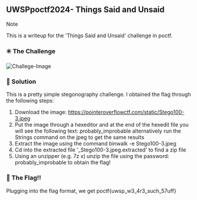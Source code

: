 ## UWSPpoctf2024- Things Said and Unsaid

> [!NOTE]
> This is a writeup for the 'Things Said and Unsaid' challenge in poctf.

### :eight_spoked_asterisk: The Challenge

![Challege-Image](/Users/hunterkang/poctf24_writeups/pictures/image.png)

### :mag_right: Solution
This is a pretty simple stegonography challenge. I obtained the flag through the following steps:
1. Download the image: https://pointeroverflowctf.com/static/Stego100-3.jpeg
2. Put the image through a hexeditor and at the end of the hexedit file you will see the following text: probably_improbable alternatively run the Strings command on the jpeg to get the same results
3. Extract the image using the command binwalk -e Stego100-3.jpeg
4. Cd into the extracted file '_Stego100-3.jpeg.extracted' to find a zip file
5. Using an unzipper (e.g. 7z x) unzip the file using the password: probably_improbable to obtain the flag!

### :triangular_flag_on_post: The Flag!!
Plugging into the flag format, we get poctf{uwsp_w3_4r3_such_57uff}
        
